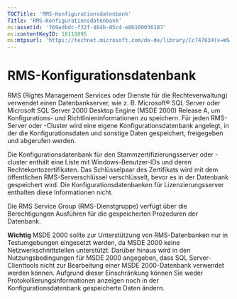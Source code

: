 ```yaml
---
TOCTitle: 'RMS-Konfigurationsdatenbank'
Title: 'RMS-Konfigurationsdatenbank'
ms:assetid: '769adbdc-f32f-464b-85c4-e8b160036187'
ms:contentKeyID: 18118895
ms:mtpsurl: 'https://technet.microsoft.com/de-de/library/Cc747634(v=WS.10)'
---
```


RMS-Konfigurationsdatenbank
===========================

RMS (Rights Management Services oder Dienste für die Rechteverwaltung) verwendet einen Datenbankserver, wie z. B. Microsoft® SQL Server oder Microsoft SQL Server 2000 Desktop Engine (MSDE 2000) Release A, um Konfigurations- und Richtlinieninformationen zu speichern. Für jeden RMS-Server oder -Cluster wird eine eigene Konfigurationsdatenbank angelegt, in der die Konfigurationsdaten und sonstige Daten gespeichert, freigegeben und abgerufen werden.

Die Konfigurationsdatenbank für den Stammzertifizierungsserver oder -cluster enthält eine Liste mit Windows-Benutzer-IDs und deren Rechtekontozertifikaten. Das Schlüsselpaar des Zertifikats wird mit dem öffentlichen RMS-Serverschlüssel verschlüsselt, bevor es in der Datenbank gespeichert wird. Die Konfigurationsdatenbanken für Lizenzierungsserver enthalten diese Informationen nicht.

Die RMS Service Group (RMS-Dienstgruppe) verfügt über die Berechtigungen Ausführen für die gespeicherten Prozeduren der Datenbank.

**Wichtig** MSDE 2000 sollte zur Unterstützung von RMS-Datenbanken nur in Testumgebungen eingesetzt werden, da MSDE 2000 keine Netzwerkschnittstellen unterstützt. Darüber hinaus wird in den Nutzungsbedingungen für MSDE 2000 angegeben, dass SQL Server-Clienttools nicht zur Bearbeitung einer MSDE 2000-Datenbank verwendet werden können. Aufgrund dieser Einschränkung können Sie weder Protokollierungsinformationen anzeigen noch in der Konfigurationsdatenbank gespeicherte Daten ändern.
